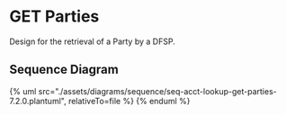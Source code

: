 # GET Parties

Design for the retrieval of a Party by a DFSP.
    
## Sequence Diagram

{% uml src="./assets/diagrams/sequence/seq-acct-lookup-get-parties-7.2.0.plantuml", relativeTo=file %}
{% enduml %}
